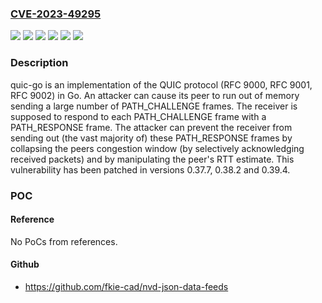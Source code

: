 ### [CVE-2023-49295](https://cve.mitre.org/cgi-bin/cvename.cgi?name=CVE-2023-49295)
![](https://img.shields.io/static/v1?label=Product&message=quic-go&color=blue)
![](https://img.shields.io/static/v1?label=Version&message=%3C%200.37.7%20&color=brightgreen)
![](https://img.shields.io/static/v1?label=Version&message=%3D%200.40.0%20&color=brightgreen)
![](https://img.shields.io/static/v1?label=Version&message=%3E%3D%200.38.0%2C%20%3C%200.38.2%20&color=brightgreen)
![](https://img.shields.io/static/v1?label=Version&message=%3E%3D%200.39.0%2C%20%3C%200.39.4%20&color=brightgreen)
![](https://img.shields.io/static/v1?label=Vulnerability&message=CWE-400%3A%20Uncontrolled%20Resource%20Consumption&color=brightgreen)

### Description

quic-go is an implementation of the QUIC protocol (RFC 9000, RFC 9001, RFC 9002) in Go. An attacker can cause its peer to run out of memory sending a large number of PATH_CHALLENGE frames. The receiver is supposed to respond to each PATH_CHALLENGE frame with a PATH_RESPONSE frame. The attacker can prevent the receiver from sending out (the vast majority of) these PATH_RESPONSE frames by collapsing the peers congestion window (by selectively acknowledging received packets) and by manipulating the peer's RTT estimate. This vulnerability has been patched in versions 0.37.7, 0.38.2 and 0.39.4.

### POC

#### Reference
No PoCs from references.

#### Github
- https://github.com/fkie-cad/nvd-json-data-feeds

